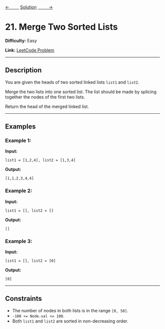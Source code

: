 [<-&nbsp;&nbsp;&nbsp;&nbsp;&nbsp;&nbsp;&nbsp;&nbsp;](../876.%20Middle%20of%20the%20Linked%20List/statement.md)
[Solution](21.%20Merge%20Two%20Sorted%20Lists/solution.js)
[&nbsp;&nbsp;&nbsp;&nbsp;&nbsp;&nbsp;&nbsp;&nbsp; ->](../206.%20Reverse%20Linked%20List/statement.md)

# 21. Merge Two Sorted Lists

**Difficulty:** Easy

**Link:** [LeetCode Problem](https://leetcode.com/problems/merge-two-sorted-lists/)

---

## Description

You are given the heads of two sorted linked lists `list1` and `list2`.

Merge the two lists into one sorted list. The list should be made by splicing together the nodes of the first two lists.

Return the head of the merged linked list.

---

## Examples

### Example 1:

**Input:**

```plaintext
list1 = [1,2,4], list2 = [1,3,4]
```

**Output:**

```plaintext
[1,1,2,3,4,4]
```

### Example 2:

**Input:**

```plaintext
list1 = [], list2 = []
```

**Output:**

```plaintext
[]
```

### Example 3:

**Input:**

```plaintext
list1 = [], list2 = [0]
```

**Output:**

```plaintext
[0]
```

---

## Constraints

- The number of nodes in both lists is in the range `[0, 50]`.
- `-100 <= Node.val <= 100`.
- Both `list1` and `list2` are sorted in non-decreasing order.
